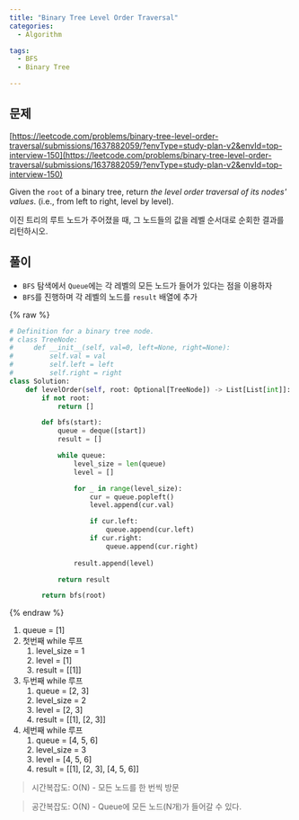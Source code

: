 ```yaml
---
title: "Binary Tree Level Order Traversal"
categories:
  - Algorithm

tags:
  - BFS
  - Binary Tree

---
```



## 문제


[https://leetcode.com/problems/binary-tree-level-order-traversal/submissions/1637882059/?envType=study-plan-v2&envId=top-interview-150](https://leetcode.com/problems/binary-tree-level-order-traversal/submissions/1637882059/?envType=study-plan-v2&envId=top-interview-150)


Given the `root` of a binary tree, return _the level order traversal of its nodes' values_. (i.e., from left to right, level by level).


이진 트리의 루트 노드가 주어졌을 때, 그 노드들의 값을 레벨 순서대로 순회한 결과를 리턴하시오.



## 풀이

- `BFS` 탐색에서 `Queue`에는 각 레벨의 모든 노드가 들어가 있다는 점을 이용하자
- `BFS`를 진행하며 각 레벨의 노드를 `result` 배열에 추가


{% raw %}
```python
# Definition for a binary tree node.
# class TreeNode:
#     def __init__(self, val=0, left=None, right=None):
#         self.val = val
#         self.left = left
#         self.right = right
class Solution:
    def levelOrder(self, root: Optional[TreeNode]) -> List[List[int]]:
        if not root:
            return []

        def bfs(start):
            queue = deque([start])
            result = []

            while queue:
                level_size = len(queue)
                level = []

                for _ in range(level_size):
                    cur = queue.popleft()
                    level.append(cur.val)

                    if cur.left:
                        queue.append(cur.left)
                    if cur.right:
                        queue.append(cur.right)
                    
                result.append(level)

            return result

        return bfs(root)
```
{% endraw %}


1. queue = [1]
2. 첫번째 while 루프
	1. level_size = 1
	2. level = [1]
	3. result = [[1]]
3. 두번째 while 루프
	1. queue = [2, 3]
	2. level_size = 2
	3. level = [2, 3]
	4. result = [[1], [2, 3]]
4. 세번째 while 루프
	1. queue = [4, 5, 6]
	2. level_size = 3
	3. level = [4, 5, 6]
	4. result = [[1], [2, 3], [4, 5, 6]]

> 시간복잡도: O(N) - 모든 노드를 한 번씩 방문


> 공간복잡도: O(N) - Queue에 모든 노드(N개)가 들어갈 수 있다.

